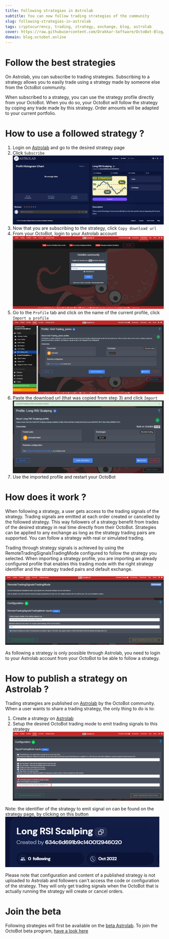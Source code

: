 ```yaml
---
title: Following strategies in Astrolab
subtitle: You can now follow trading strategies of the community
slug: following-strategies-in-astrolab
tags: cryptocurrency, trading, strategy, exchange, blog, astrolab
cover: https://raw.githubusercontent.com/Drakkar-Software/OctoBot-Blog/master/resources/images/following-strategies-in-astrolab/cover.png
domain: blog.octobot.online
--- 
```



# Follow the best strategies
On Astrolab, you can subscribe to trading strategies. Subscribing to a strategy allows you to easily trade using a strategy made by someone else from the OctoBot community.

When subscribed to a strategy, you can use the strategy profile directly from your OctoBot. When you do so, your OctoBot will follow the strategy by coping any trade made by this strategy. Order amounts will be adapted to your current portfolio.

# How to use a followed strategy ?
1. Login on [Astrolab](https://www.astrolab.cloud/) and go to the desired strategy page 
2. Click `Subscribe`
![Following-strategies-pre-sub](https://raw.githubusercontent.com/Drakkar-Software/OctoBot-Blog/master/resources/images/following-strategies-in-astrolab/pre-sub.png)
3. Now that you are subscribing to the strategy, click `Copy download url`
4. From your OctoBot, login to your Astrolab account
![Following-strategies-community](https://raw.githubusercontent.com/Drakkar-Software/OctoBot-Blog/master/resources/images/following-strategies-in-astrolab/community.png)
5. Go to the `Profile` tab and click on the name of the current profile, click `Import a profile`
![Following-strategies-import](https://raw.githubusercontent.com/Drakkar-Software/OctoBot-Blog/master/resources/images/profile-sharing-in-astrolab/bot-import.jpg)
6. Paste the download url (that was copied from step 3) and click `Import`
![Following-strategies-imported](https://raw.githubusercontent.com/Drakkar-Software/OctoBot-Blog/master/resources/images/following-strategies-in-astrolab/imported.png)
7. Use the imported profile and restart your OctoBot

# How does it work ?
When following a strategy, a user gets access to the trading signals of the strategy. Trading signals are emitted at each order created or cancelled by the followed strategy. This way followers of a strategy benefit from trades of the desired strategy in real time directly from their OctoBot. Strategies can be applied to any exchange as long as the strategy trading pairs are supported. You can follow a strategy with real or simulated trading.

Trading through strategy signals is achieved by using the RemoteTradingSignalsTradingMode configured to follow the strategy you selected. When importing a strategy profile, you are importing an already configured profile that enables this trading mode with the right strategy identifier and the strategy traded pairs and default exchange.

![Following-strategies-mode-config](https://raw.githubusercontent.com/Drakkar-Software/OctoBot-Blog/master/resources/images/following-strategies-in-astrolab/mode-config.png)

As following a strategy is only possible through Astrolab, you need to login to your Astrolab account from your OctoBot to be able to follow a strategy.


# How to publish a strategy on Astrolab ?
Trading strategies are published on [Astrolab](https://www.astrolab.cloud/) by the OctoBot community. 
When a user wants to share a trading strategy, the only thing to do is to:
1. Create a strategy on [Astrolab](https://www.astrolab.cloud/) 
2. Setup the desired OctoBot trading mode to emit trading signals to this strategy
![Following-strategies-config](https://raw.githubusercontent.com/Drakkar-Software/OctoBot-Blog/master/resources/images/following-strategies-in-astrolab/config.png)

Note: the identifier of the strategy to emit signal on can be found on the strategy page, by clicking on this button 
![Following-strategies-id-button](https://raw.githubusercontent.com/Drakkar-Software/OctoBot-Blog/master/resources/images/following-strategies-in-astrolab/id-button.png)

Please note that configuration and content of a published strategy is not uploaded to Astrolab and followers can't access the code or configuration of the strategy. They will only get trading signals when the OctoBot that is actually running the strategy will create or cancel orders.


# Join the beta

Following strategies will first be available on the [beta Astrolab](https://beta.astrolab.cloud/).
To join the OctoBot beta program, [have a look here](https://www.octobot.info/advanced\_usage/beta-program)
